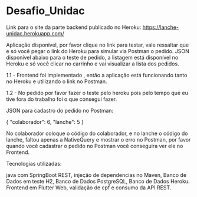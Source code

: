 # Desafio_Unidac

Link para o site da parte backend publicado no Heroku: https://lanche-unidac.herokuapp.com/


Aplicação disponível, por favor clique no link para testar, vale ressaltar que e só você pegar o link do Heroku para simular via Postman o pedido.
JSON disponível abaixo para o teste de pedido, a listagem está disponível no Heroku e só você clicar no carrinho e vai visualizar a lista dos pedidos.
  
  1.1 - Frontend foi implementado , então a aplicação está funcionando tanto no Heroku e utilizando o link no Postman.

  1.2 - No pedido por favor fazer o teste pelo heroku pois pelo tempo que eu tive fora do trabalho foi o que consegui fazer.
  
  JSON para cadastro do pedido no Postman: 
  
  {
    "colaborador": 6,
    "lanche": 5
  }

  No colaborador coloque o código do colaborador, e no lanche o código do lanche, faltou apenas a NativeQuery e mostrar o erro no Postman,
  por favor quando você cadastrar o pedido no Postman você conseguira ver ele no Frontend.
  
  Tecnologias utilizadas:
  
  java com SpringBoot REST, injeção de dependencias no Maven, 
  Banco de Dados em teste H2, Banco de Dados PostgreSQL, Banco de Dados Heroku.
  Frontend em Flutter Web, validação de cpf e consumo da API REST.
